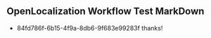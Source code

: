## OpenLocalization Workflow Test MarkDown
* 84fd786f-6b15-4f9a-8db6-9f683e99283f 
thanks!<!--HONumber=Mar16_HO2-->
